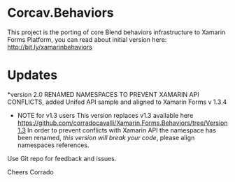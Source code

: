 Corcav.Behaviors
=======================

This project is the porting of core Blend behaviors infrastructure to Xamarin Forms Platform,
you can read about initial version here: http://bit.ly/xamarinbehaviors

Updates
=======
*version 2.0 RENAMED NAMESPACES TO PREVENT XAMARIN API CONFLICTS, added Unifed API sample and aligned to Xamarin Forms v 1.3.4

* NOTE for v1.3 users
This version replaces v1.3 available here https://github.com/corradocavalli/Xamarin.Forms.Behaviors/tree/Version1.3
In order to prevent conflicts with Xamarin API the namespace has been renamed, *this version will break your code*,  please align namespaces references.


Use Git repo for feedback and issues.

Cheers
Corrado

